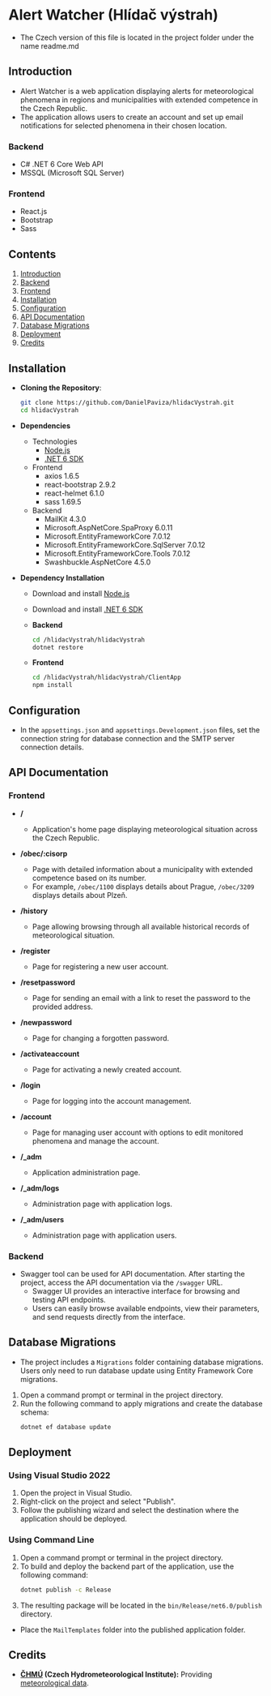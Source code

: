 # Alert Watcher (Hlídač výstrah)

- The Czech version of this file is located in the project folder under the name readme.md

## Introduction

- Alert Watcher is a web application displaying alerts for meteorological phenomena in regions and municipalities with extended competence in the Czech Republic.
- The application allows users to create an account and set up email notifications for selected phenomena in their chosen location.

### Backend
  - C# .NET 6 Core Web API
  - MSSQL (Microsoft SQL Server)

### Frontend
  - React.js
  - Bootstrap
  - Sass

## Contents

1. [Introduction](#introduction)
2. [Backend](#backend)
3. [Frontend](#frontend)
4. [Installation](#installation)
5. [Configuration](#configuration)
6. [API Documentation](#api-documentation)
7. [Database Migrations](#database-migrations)
8. [Deployment](#deployment)
9. [Credits](#credits)

## Installation

- **Cloning the Repository**:
   ```bash
   git clone https://github.com/DanielPaviza/hlidacVystrah.git
   cd hlidacVystrah

- **Dependencies**
    - Technologies
      - [Node.js](https://nodejs.org/en/)
      - [.NET 6 SDK](https://dotnet.microsoft.com/download/dotnet/6.0)
    - Frontend
        - axios 1.6.5
        - react-bootstrap 2.9.2
        - react-helmet 6.1.0
        - sass 1.69.5
    - Backend
        - MailKit 4.3.0
        - Microsoft.AspNetCore.SpaProxy 6.0.11
        - Microsoft.EntityFrameworkCore 7.0.12
        - Microsoft.EntityFrameworkCore.SqlServer 7.0.12
        - Microsoft.EntityFrameworkCore.Tools 7.0.12
        - Swashbuckle.AspNetCore 4.5.0

- **Dependency Installation**

  - Download and install [Node.js](https://nodejs.org/en/)
  - Download and install [.NET 6 SDK](https://dotnet.microsoft.com/download/dotnet/6.0)

  - **Backend**
    ```bash
    cd /hlidacVystrah/hlidacVystrah
    dotnet restore
    
  - **Frontend**
    ```bash
    cd /hlidacVystrah/hlidacVystrah/ClientApp
    npm install

## Configuration
- In the `appsettings.json` and `appsettings.Development.json` files, set the connection string for database connection and the SMTP server connection details.

## API Documentation
### Frontend
- **/**
  - Application's home page displaying meteorological situation across the Czech Republic.

- **/obec/:cisorp**
  - Page with detailed information about a municipality with extended competence based on its number.
  - For example, `/obec/1100` displays details about Prague, `/obec/3209` displays details about Plzeň.

- **/history**
  - Page allowing browsing through all available historical records of meteorological situation.

- **/register**
  - Page for registering a new user account.

- **/resetpassword**
  - Page for sending an email with a link to reset the password to the provided address.

- **/newpassword**
  - Page for changing a forgotten password.

- **/activateaccount**
  - Page for activating a newly created account.

- **/login**
  - Page for logging into the account management.

- **/account**
  - Page for managing user account with options to edit monitored phenomena and manage the account.

- **/_adm**
  - Application administration page.

- **/_adm/logs**
  - Administration page with application logs.

- **/_adm/users**
  - Administration page with application users.

### Backend
- Swagger tool can be used for API documentation. After starting the project, access the API documentation via the `/swagger` URL.
  - Swagger UI provides an interactive interface for browsing and testing API endpoints.
  - Users can easily browse available endpoints, view their parameters, and send requests directly from the interface.

## Database Migrations
- The project includes a `Migrations` folder containing database migrations. Users only need to run database update using Entity Framework Core migrations.

1. Open a command prompt or terminal in the project directory.
2. Run the following command to apply migrations and create the database schema:
   ```bash
   dotnet ef database update

## Deployment
### Using Visual Studio 2022

1. Open the project in Visual Studio.
2. Right-click on the project and select "Publish".
3. Follow the publishing wizard and select the destination where the application should be deployed.

### Using Command Line

1. Open a command prompt or terminal in the project directory.
2. To build and deploy the backend part of the application, use the following command:
   ```bash
   dotnet publish -c Release
3. The resulting package will be located in the `bin/Release/net6.0/publish` directory.

- Place the `MailTemplates` folder into the published application folder.

## Credits
- **[ČHMÚ](https://www.chmi.cz/) (Czech Hydrometeorological Institute):** Providing [meteorological data](https://www.chmi.cz/files/portal/docs/meteo/om/bulletiny/XOCZ50_OKPR.xml).
